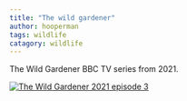 ```yaml
---
title: "The wild gardener"
author: hooperman
tags: wildlife
catagory: wildlife
---
```

The Wild Gardener BBC TV series from 2021.

[![The Wild Gardener 2021 episode 3](https://res.cloudinary.com/marcomontalbano/image/upload/v1658667865/video_to_markdown/images/youtube--_l50JKybues-c05b58ac6eb4c4700831b2b3070cd403.jpg)](https://www.youtube.com/watch?v=_l50JKybues "The Wild Gardener 2021 episode 3")
